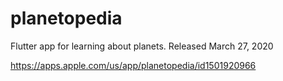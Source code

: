 # planetopedia

Flutter app for learning about planets.
Released March 27, 2020

https://apps.apple.com/us/app/planetopedia/id1501920966
